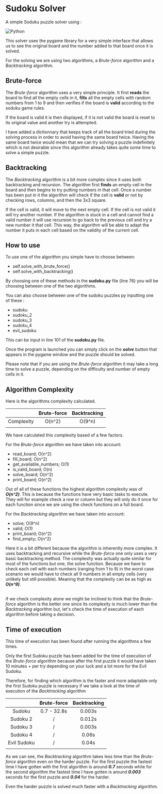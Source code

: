 
# Sudoku Solver

A simple Soduku puzzle solver using : 

![Python](https://img.shields.io/badge/python-3670A0?style=for-the-badge&logo=python&logoColor=ffdd54)

This solver uses the pygame library for a very simple interface that allows us to see the original board and the number added to that board once it is solved. 

For the solving we are using two algorithms, a *Brute-force* algorithm and a *Backtracking* algorithm. 

## Brute-force

The *Brute-force* algorithm uses a very simple principle. It first **reads** the board to find all the empty cells in it, **fills** all the empty cells with random numbers from 1 to 9 and then verifies if the board is **valid** according to the soduku game rules. 

If the board is valid it is then displayed, if it is not valid the board is reset to its original value and another try is attempted. 

I have added a dictionnary that keeps track of all the board tried during the solving process in order to avoid having the same board twice. Having the same board twice would mean that we can try solving a puzzle indefinitely which is not desirable since this algorithm already takes quite some time to solve a simple puzzle. 

## Backtracking

The *Backtracking* algorithm is a bit more complex since it uses both backtracking and recursion. The algorithm first **finds** an empty cell in the board and then begins to try putting numbers in that cell. Once a number has been put in it the algorithm will check if the cell is **valid** or not by checking rows, columns, and then the 3x3 square. 

If the cell is valid, it will move to the next empty cell. If the cell is not valid it will try another number. If the algorithm is stuck in a cell and cannot find a valid number it will use recursion to go back to the previous cell and try a new number it that cell. This way, the algorithm will be able to adapt the number it puts in each cell based on the validity of the current cell. 

## How to use

To use one of the algorithm you simple have to choose between: 

* self.solve_with_brute_force() 
* self.solve_with_backtracking()

By choosing one of these methods in the **sudoku.py** file (line 76) you will be choosing between one of the two algorithms.

You can also choose between one of the sudoku puzzles py inputting one of these :

* sudoku
* sudoku_2
* sudoku_3
* sudoku_4
* evil_sudoku

This can be input in line 101 of the **sudoku.py** file. 

Once the program is launched you can simply click on the **_solve_** button that appears in the pygame window and the puzzle should be solved. 

Please note that if you are using the *Brute-force* algorithm it may take a long time to solve a puzzle, depending on the difficulty and number of empty cells in it. 

## Algorithm Complexity

Here is the algorithms complexity calculated.

|           | Brute-force   | Backtracking |
| :-------: | :-----------: | :----------: |
| Complexity|  O(n^2)       |  O(9^n)      |
||||

We have calculated this complexity based of a few factors.

For the *Brute-force* algorithm we have taken into account:
* read_board; O(n^2)
* fill_board; O(n^2)
* get_available_numbers; O(1)
* is_valid_board; O(n)
* solve_board; O(n^2)
* print_board; O(n^2)

Out of all of these functions the highest algorithm complexity was of **_O(n^2)_**. 
This is because the functions have very basic tasks to execute. They will for example check a row or column but they will only do it once for each function since we are using the check functions on a full board. 

For the *Backtracking* algorithm we have taken into account:
* solve; O(9^n)
* valid; O(1)
* print_board; O(n^2)
* find_empty; O(n^2)

Here it is a bit different because the algorithm is inherently more complex. It uses backtracking and recursive while the *Brute-force* one only uses a very basic backtracking method. 
The complexity was actually quite similar for most of the functions but one, the solve function. Because we have to check each cell with each numbers (ranging from 1 to 9) in the worst case scenario we would have to check all 9 numbers in all empty cells (very unlikely but still possible). Meaning that the complexity can be as high as **_O(n^9)_**.  
<br>

If we check complexity alone we might be inclined to think that the *Brute-force* algorithm is the better one since its complexity is much lower than the *Backtracking* algorithm but, let's check the time of execution of each algorithm before taking a decision. 


## Time of execution
This time of execution has been found after running the algorithms a few times.

Only the first Sudoku puzzle has been added for the time of execution of the *Brute-force* algorithm because after the first puzzle it would have taken 10 minutes + per try depending on your luck and a lot more for the Evil Sudoku. 

Therefore, for finding which algorithm is the faster and more adaptable only the first Sudoku puzzle is necessary if we take a look at the time of execution of the *Backtracking* algorithm

|            | Brute-force   | Backtracking |
| :--------: | :-----------: | :----------: |
| Sudoku     | 0.7 - 32.8s   | 0.003s       |
| Sudoku 2   |       /       | 0.012s       |
| Sudoku 3   |       /       | 0.003s       |
| Sudoku 4   |       /       | 0.06s        |
| Evil Sudoku|       /       | 0.04s        |
||||

As we can see, the *Backtracking* algorithm takes less time than the *Brute-force* algorithm even on the harder puzzle. 
For the first puzzle the fastest time I have gotten with the first algorithm is around **_0.7_** seconds while for the second algorithm the fastest time I have gotten is around **_0.003_** seconds for the first puzzle and **_0.04_** for the harder. 

Even the harder puzzle is solved much faster with a *Backtracking* algorithm. 

